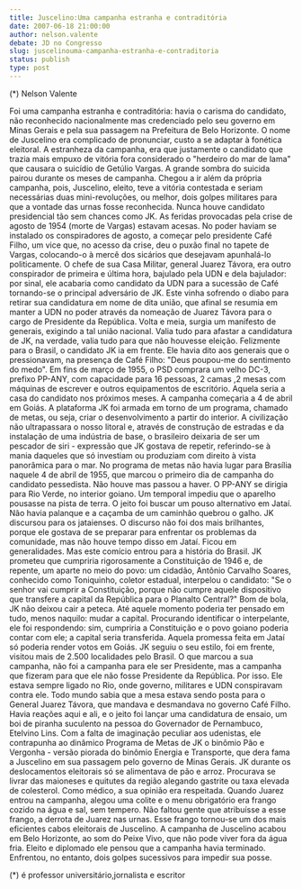 ```yaml
---
title: Juscelino:Uma campanha estranha e contraditória
date: 2007-06-18 21:00:00
author: nelson.valente
debate: JD no Congresso
slug: juscelinouma-campanha-estranha-e-contraditoria
status: publish 
type: post
---
```


(\*) Nelson Valente  

 Foi uma campanha estranha e contraditória: havia o carisma do candidato, não reconhecido nacionalmente mas credenciado pelo seu governo em Minas Gerais e pela sua passagem na Prefeitura de Belo Horizonte. O nome de Juscelino era complicado de pronunciar, custo a se adaptar à fonética eleitoral. A estranheza da campanha, era que justamente o candidato que trazia mais empuxo de vitória fora considerado o "herdeiro do mar de lama" que causara o suicídio de Getúlio Vargas. A grande sombra do suicida pairou durante os meses de campanha. Chegou a ir além da própria campanha, pois, Juscelino, eleito, teve a vitória contestada e seriam necessárias duas mini-revoluções, ou melhor, dois golpes militares para que a vontade das urnas fosse reconhecida. Nunca houve candidato presidencial tão sem chances como JK. As feridas provocadas pela crise de agosto de 1954 (morte de Vargas) estavam acesas. No poder haviam se instalado os conspiradores de agosto, a começar pelo presidente Café Filho, um vice que, no acesso da crise, deu o puxão final no tapete de Vargas, colocando-o à mercê dos sicários que desejavam apunhalá-lo politicamente. O chefe de sua Casa Militar, general Juarez Távora, era outro conspirador de primeira e última hora, bajulado pela UDN e dela bajulador: por sinal, ele acabaria como candidato da UDN para a sucessão de Café tornando-se o principal adversário de JK. Este vinha sofrendo o diabo para retirar sua candidatura em nome de dita união, que afinal se resumia em manter a UDN no poder através da nomeação de Juarez Távora para o cargo de Presidente da República. Volta e meia, surgia um manifesto de generais, exigindo a tal união nacional. Valia tudo para afastar a candidatura de JK, na verdade, valia tudo para que não houvesse eleição. Felizmente para o Brasil, o candidato JK ia em frente. Ele havia dito aos generais que o pressionavam, na presença de Café Filho: "Deus poupou-me do sentimento do medo". Em fins de março de 1955, o PSD comprara um velho DC-3, prefixo PP-ANY, com capacidade para 16 pessoas, 2 camas ,2 mesas com máquinas de escrever e outros equipamentos de escritório. Aquela seria a casa do candidato nos próximos meses. A campanha começaria a 4 de abril em Goiás. A plataforma JK foi armada em torno de um programa, chamado de metas, ou seja, criar o desenvolvimento a partir do interior. A civilização não ultrapassara o nosso litoral e, através de construção de estradas e da instalação de uma indústria de base, o brasileiro deixaria de ser um pescador de siri - expressão que JK gostava de repetir, referindo-se à mania daqueles que só investiam ou produziam com direito à vista panorâmica para o mar. No programa de metas não havia lugar para Brasília naquele 4 de abril de 1955, que marcou o primeiro dia de campanha do candidato pessedista. Não houve mas passou a haver. O PP-ANY se dirigia para Rio Verde, no interior goiano. Um temporal impediu que o aparelho pousasse na pista de terra. O jeito foi buscar um pouso alternativo em Jataí. Não havia palanque e a caçamba de um caminhão quebrou o galho. JK discursou para os jataienses. O discurso não foi dos mais brilhantes, porque ele gostava de se preparar para enfrentar os problemas da comunidade, mas não houve tempo disso em Jataí. Ficou em generalidades. Mas este comício entrou para a história do Brasil. JK prometeu que cumpriria rigorosamente a Constituição de 1946 e, de repente, um aparte no meio do povo: um cidadão, Antônio Carvalho Soares, conhecido como Toniquinho, coletor estadual, interpelou o candidato: "Se o senhor vai cumprir a Constituição, porque não cumpre aquele dispositivo que transfere a capital da República para o Planalto Central?" Bom de bola, JK não deixou cair a peteca. Até aquele momento poderia ter pensado em tudo, menos naquilo: mudar a capital. Procurando identificar o interpelante, ele foi respondendo: sim, cumpriria a Constituição e o povo goiano poderia contar com ele; a capital seria transferida. Aquela promessa feita em Jataí só poderia render votos em Goiás. JK seguiu o seu estilo, foi em frente, visitou mais de 2.500 localidades pelo Brasil. O que marcou a sua campanha, não foi a campanha para ele ser Presidente, mas a campanha que fizeram para que ele não fosse Presidente da República. Por isso. Ele estava sempre ligado no Rio, onde governo, militares e UDN conspiravam contra ele. Todo mundo sabia que a mesa estava sendo posta para o General Juarez Távora, que mandava e desmandava no governo Café Filho. Havia reações aqui e ali, e o jeito foi lançar uma candidatura de ensaio, um boi de piranha suculento na pessoa do Governador de Pernambuco, Etelvino Lins. Com a falta de imaginação peculiar aos udenistas, ele contrapunha ao dinâmico Programa de Metas de JK o binômio Pão e Vergonha - versão piorada do binômio Energia e Transporte, que dera fama a Juscelino em sua passagem pelo governo de Minas Gerais. JK durante os deslocamentos eleitorais só se alimentava de pão e arroz. Procurava se livrar das maioneses e quitutes da região alegando gastrite ou taxa elevada de colesterol. Como médico, a sua opinião era respeitada. Quando Juarez entrou na campanha, alegou uma colite e o menu obrigatório era frango cozido na água e sal, sem tempero. Não faltou gente que atribuísse a esse frango, a derrota de Juarez nas urnas. Esse frango tornou-se um dos mais eficientes cabos eleitorais de Juscelino. A campanha de Juscelino acabou em Belo Horizonte, ao som do Peixe Vivo, que não pode viver fora da água fria. Eleito e diplomado ele pensou que a campanha havia terminado. Enfrentou, no entanto, dois golpes sucessivos para impedir sua posse.  

 (\*) é professor universitário,jornalista e escritor
